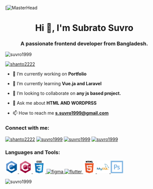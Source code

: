 [![MasterHead](https://chkskills.com/wp-content/uploads/2020/04/PNC-Animated-Banners.gif)

<h1 align="center">Hi 👋, I'm Subrato Suvro</h1>
<h3 align="center">A passionate frontend developer from Bangladesh.</h3>

<p align="left"> <img src="https://komarev.com/ghpvc/?username=suvro1999&label=Profile%20views&color=0e75b6&style=flat" alt="suvro1999" /> </p>

<p align="left"> <a href="https://twitter.com/shanto2222" target="blank"><img src="https://img.shields.io/twitter/follow/shanto2222?logo=twitter&style=for-the-badge" alt="shanto2222" /></a> </p>

- 🔭 I’m currently working on **Portfolio**

- 🌱 I’m currently learning **Vue.ja and Laravel**

- 👯 I’m looking to collaborate on **any js based project.**

- 💬 Ask me about **HTML AND WORDPRSS**

- 📫 How to reach me **s.suvro1999@gmail.com**

<h3 align="left">Connect with me:</h3>
<p align="left">
<a href="https://twitter.com/shanto2222" target="blank"><img align="center" src="https://raw.githubusercontent.com/rahuldkjain/github-profile-readme-generator/master/src/images/icons/Social/twitter.svg" alt="shanto2222" height="30" width="40" /></a>
<a href="https://linkedin.com/in/suvro1999" target="blank"><img align="center" src="https://raw.githubusercontent.com/rahuldkjain/github-profile-readme-generator/master/src/images/icons/Social/linked-in-alt.svg" alt="suvro1999" height="30" width="40" /></a>
<a href="https://fb.com/suvro1999" target="blank"><img align="center" src="https://raw.githubusercontent.com/rahuldkjain/github-profile-readme-generator/master/src/images/icons/Social/facebook.svg" alt="suvro1999" height="30" width="40" /></a>
<a href="https://instagram.com/suvro1999" target="blank"><img align="center" src="https://raw.githubusercontent.com/rahuldkjain/github-profile-readme-generator/master/src/images/icons/Social/instagram.svg" alt="suvro1999" height="30" width="40" /></a>
</p>

<h3 align="left">Languages and Tools:</h3>
<p align="left"> <a href="https://www.cprogramming.com/" target="_blank" rel="noreferrer"> <img src="https://raw.githubusercontent.com/devicons/devicon/master/icons/c/c-original.svg" alt="c" width="40" height="40"/> </a> <a href="https://www.w3schools.com/cpp/" target="_blank" rel="noreferrer"> <img src="https://raw.githubusercontent.com/devicons/devicon/master/icons/cplusplus/cplusplus-original.svg" alt="cplusplus" width="40" height="40"/> </a> <a href="https://www.w3schools.com/css/" target="_blank" rel="noreferrer"> <img src="https://raw.githubusercontent.com/devicons/devicon/master/icons/css3/css3-original-wordmark.svg" alt="css3" width="40" height="40"/> </a> <a href="https://www.figma.com/" target="_blank" rel="noreferrer"> <img src="https://www.vectorlogo.zone/logos/figma/figma-icon.svg" alt="figma" width="40" height="40"/> </a> <a href="https://flutter.dev" target="_blank" rel="noreferrer"> <img src="https://www.vectorlogo.zone/logos/flutterio/flutterio-icon.svg" alt="flutter" width="40" height="40"/> </a> <a href="https://www.w3.org/html/" target="_blank" rel="noreferrer"> <img src="https://raw.githubusercontent.com/devicons/devicon/master/icons/html5/html5-original-wordmark.svg" alt="html5" width="40" height="40"/> </a> <a href="https://www.mysql.com/" target="_blank" rel="noreferrer"> <img src="https://raw.githubusercontent.com/devicons/devicon/master/icons/mysql/mysql-original-wordmark.svg" alt="mysql" width="40" height="40"/> </a> <a href="https://www.photoshop.com/en" target="_blank" rel="noreferrer"> <img src="https://raw.githubusercontent.com/devicons/devicon/master/icons/photoshop/photoshop-line.svg" alt="photoshop" width="40" height="40"/> </a> </p>

<p><img align="center" src="https://github-readme-stats.vercel.app/api/top-langs?username=suvro1999&show_icons=true&locale=en&layout=compact" alt="suvro1999" /></p>
